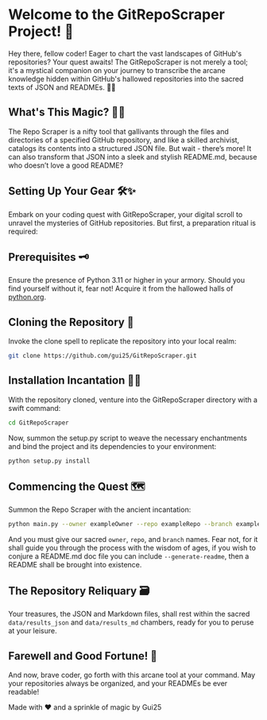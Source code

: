 # Welcome to the GitRepoScraper Project! 🚀

Hey there, fellow coder! Eager to chart the vast landscapes of GitHub's repositories? Your quest awaits! The GitRepoScraper is not merely a tool; it's a mystical companion on your journey to transcribe the arcane knowledge hidden within GitHub's hallowed repositories into the sacred texts of JSON and READMEs. 🎩✨

## What's This Magic? 🧙‍♂️

The Repo Scraper is a nifty tool that gallivants through the files and directories of a specified GitHub repository, and like a skilled archivist, catalogs its contents into a structured JSON file. But wait - there’s more! It can also transform that JSON into a sleek and stylish README.md, because who doesn’t love a good README?

## Setting Up Your Gear 🛠️✨

Embark on your coding quest with GitRepoScraper, your digital scroll to unravel the mysteries of GitHub repositories. But first, a preparation ritual is required:

## Prerequisites 🗝️

Ensure the presence of Python 3.11 or higher in your armory. Should you find yourself without it, fear not! Acquire it from the hallowed halls of [python.org](https://www.python.org/downloads/).

## Cloning the Repository 📜

Invoke the clone spell to replicate the repository into your local realm:

```bash
git clone https://github.com/gui25/GitRepoScraper.git
```

## Installation Incantation 🧙‍♂️

With the repository cloned, venture into the GitRepoScraper directory with a swift command:

```bash
cd GitRepoScraper
```

Now, summon the setup.py script to weave the necessary enchantments and bind the project and its dependencies to your environment:

```bash
python setup.py install
```

## Commencing the Quest 🗺️

Summon the Repo Scraper with the ancient incantation:

```bash
python main.py --owner exampleOwner --repo exampleRepo --branch exampleBranch --generate-readme
```

And you must give our sacred `owner`, `repo`, and `branch` names. Fear not, for it shall guide you through the process with the wisdom of ages, if you wish to conjure a README.md doc file you can include `--generate-readme`, then a README shall be brought into existence.

## The Repository Reliquary 🗃️

Your treasures, the JSON and Markdown files, shall rest within the sacred `data/results_json` and `data/results_md` chambers, ready for you to peruse at your leisure.

## Farewell and Good Fortune! 🎉

And now, brave coder, go forth with this arcane tool at your command. May your repositories always be organized, and your READMEs be ever readable!

Made with ❤️ and a sprinkle of magic by Gui25
